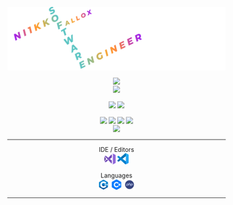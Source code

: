 [![Header](https://github.com/Ni1kko/Ni1kko/blob/main/NikkoBanner.png?raw=true "Header")](http://ni1kko.co.uk/)

<p align="center">
  <img src ="https://github-readme-stats.vercel.app/api?username=Ni1kko&show_icons=true&hide_border=true&include_all_commits=true&count_private=true&theme=dracula">
  </br>
  
  <img src ="https://github-readme-stats.vercel.app/api/top-langs/?username=Ni1kko&layout=compact&hide_border=true&langs_count=10&theme=dracula">
  
  </br> 
  </br>
  <!-- Ni1kko\HourBoostr -->
  <img src ="https://github-readme-stats.vercel.app/api/pin/?username=Ni1kko&repo=HourBoostr&title_color=dd6387&text_color=dd6387&icon_color=79dafa&bg_color=1d1f21" >
  
  <!-- Ni1kko\Framework -->
  <img src ="https://github-readme-stats.vercel.app/api/pin/?username=Ni1kko&repo=Framework&title_color=dd6387&text_color=dd6387&icon_color=79dafa&bg_color=1d1f21">
  
 </br> 
 </br>

  <img src ="https://badgen.net/badge/Open%20Source%20%3F/Yes%21/blue?icon=github">
  <img src ="https://img.shields.io/badge/License-MIT-blue.svg">
  <img src ="https://komarev.com/ghpvc/?username=Ni1kko&color=blue"> 
  <img src ="https://badgen.net/badge/Discord%20/Ni1kko%231652%20/jetblack?icon=discord">
  </br>
  <img src ="https://img.shields.io/github/followers/Ni1kko?label=My%20Github%20Followers&logo=github&style=for-the-badge" >

</p>

---

<!--Editors -->
<p align="center">
  IDE / Editors
  </br>
  <img alt="Visual Studio" width="26px" src="https://raw.githubusercontent.com/Ni1kko/Ni1kko/main/Icons/vs2022.png"/>

  <img alt="Visual Studio Code" width="26px" src="https://raw.githubusercontent.com/github/explore/80688e429a7d4ef2fca1e82350fe8e3517d3494d/topics/visual-studio-code/visual-studio-code.png" />
</p>

  <!--Languages -->
<p align="center">
  Languages
  </br>
  <img alt="CPP17" width="26px" src="https://raw.githubusercontent.com/Ni1kko/Ni1kko/main/Icons/cplusplus.png" />
  <img alt="CS9" width="26px" src="https://raw.githubusercontent.com/Ni1kko/Ni1kko/main/Icons/csharp.png" />
  <img alt="PHP8" width="26px" src="https://raw.githubusercontent.com/Ni1kko/Ni1kko/main/Icons/php.png" />

  </br>
</p>

---
